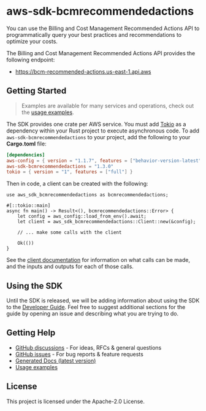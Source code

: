 # aws-sdk-bcmrecommendedactions

You can use the Billing and Cost Management Recommended Actions API to programmatically query your best practices and recommendations to optimize your costs.

The Billing and Cost Management Recommended Actions API provides the following endpoint:
  - https://bcm-recommended-actions.us-east-1.api.aws

## Getting Started

> Examples are available for many services and operations, check out the
> [usage examples](https://github.com/awsdocs/aws-doc-sdk-examples/tree/main/rustv1).

The SDK provides one crate per AWS service. You must add [Tokio](https://crates.io/crates/tokio)
as a dependency within your Rust project to execute asynchronous code. To add `aws-sdk-bcmrecommendedactions` to
your project, add the following to your **Cargo.toml** file:

```toml
[dependencies]
aws-config = { version = "1.1.7", features = ["behavior-version-latest"] }
aws-sdk-bcmrecommendedactions = "1.3.0"
tokio = { version = "1", features = ["full"] }
```

Then in code, a client can be created with the following:

```rust,no_run
use aws_sdk_bcmrecommendedactions as bcmrecommendedactions;

#[::tokio::main]
async fn main() -> Result<(), bcmrecommendedactions::Error> {
    let config = aws_config::load_from_env().await;
    let client = aws_sdk_bcmrecommendedactions::Client::new(&config);

    // ... make some calls with the client

    Ok(())
}
```

See the [client documentation](https://docs.rs/aws-sdk-bcmrecommendedactions/latest/aws_sdk_bcmrecommendedactions/client/struct.Client.html)
for information on what calls can be made, and the inputs and outputs for each of those calls.

## Using the SDK

Until the SDK is released, we will be adding information about using the SDK to the
[Developer Guide](https://docs.aws.amazon.com/sdk-for-rust/latest/dg/welcome.html). Feel free to suggest
additional sections for the guide by opening an issue and describing what you are trying to do.

## Getting Help

* [GitHub discussions](https://github.com/awslabs/aws-sdk-rust/discussions) - For ideas, RFCs & general questions
* [GitHub issues](https://github.com/awslabs/aws-sdk-rust/issues/new/choose) - For bug reports & feature requests
* [Generated Docs (latest version)](https://awslabs.github.io/aws-sdk-rust/)
* [Usage examples](https://github.com/awsdocs/aws-doc-sdk-examples/tree/main/rustv1)

## License

This project is licensed under the Apache-2.0 License.

